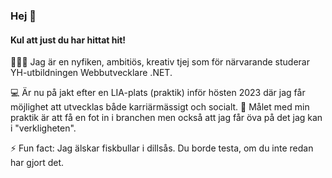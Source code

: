 ### Hej 👋

#### Kul att just du har hittat hit!

💁🏾‍♀️ Jag är en nyfiken, ambitiös, kreativ tjej som för närvarande studerar YH-utbildningen Webbutvecklare .NET.

💻 Är nu på jakt efter en LIA-plats (praktik) inför hösten 2023 där jag får möjlighet att utvecklas både karriärmässigt och socialt.
🎯 Målet med min praktik är att få en fot in i branchen men också att jag får öva på det jag kan i "verkligheten".

⚡ Fun fact: Jag älskar fiskbullar i dillsås. Du borde testa, om du inte redan har gjort det.
